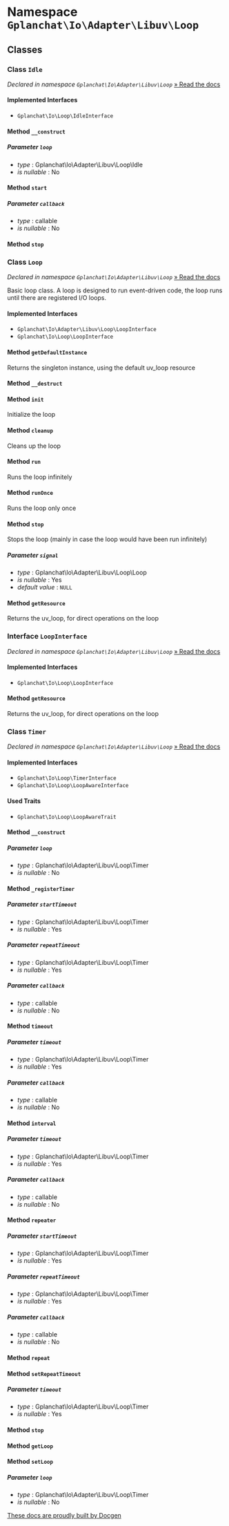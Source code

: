 Namespace `Gplanchat\Io\Adapter\Libuv\Loop`
==========



## Classes

### Class `Idle`

_Declared in namespace `Gplanchat\Io\Adapter\Libuv\Loop`_ [» Read the docs](Gplanchat-Io-Adapter-Libuv-Loop.md#class-idle)



#### Implemented Interfaces

* `Gplanchat\Io\Loop\IdleInterface`


#### Method `__construct`



##### Parameter `loop`


* *type* : Gplanchat\Io\Adapter\Libuv\Loop\Idle
* *is nullable* : No


#### Method `start`



##### Parameter `callback`


* *type* : callable
* *is nullable* : No


#### Method `stop`





### Class `Loop`

_Declared in namespace `Gplanchat\Io\Adapter\Libuv\Loop`_ [» Read the docs](Gplanchat-Io-Adapter-Libuv-Loop.md#class-loop)

Basic loop class. A loop is designed to run event-driven code, the loop runs until there are registered I/O loops.

#### Implemented Interfaces

* `Gplanchat\Io\Adapter\Libuv\Loop\LoopInterface`
* `Gplanchat\Io\Loop\LoopInterface`


#### Method `getDefaultInstance`

Returns the singleton instance, using the default uv_loop resource

#### Method `__destruct`



#### Method `init`

Initialize the loop

#### Method `cleanup`

Cleans up the loop

#### Method `run`

Runs the loop infinitely

#### Method `runOnce`

Runs the loop only once

#### Method `stop`

Stops the loop (mainly in case the loop would have been run infinitely)

##### Parameter `signal`


* *type* : Gplanchat\Io\Adapter\Libuv\Loop\Loop
* *is nullable* : Yes
* *default value* : `NULL`


#### Method `getResource`

Returns the uv_loop, for direct operations on the loop



### Interface `LoopInterface`

_Declared in namespace `Gplanchat\Io\Adapter\Libuv\Loop`_ [» Read the docs](Gplanchat-Io-Adapter-Libuv-Loop.md#interface-loopinterface)



#### Implemented Interfaces

* `Gplanchat\Io\Loop\LoopInterface`


#### Method `getResource`

Returns the uv_loop, for direct operations on the loop



### Class `Timer`

_Declared in namespace `Gplanchat\Io\Adapter\Libuv\Loop`_ [» Read the docs](Gplanchat-Io-Adapter-Libuv-Loop.md#class-timer)



#### Implemented Interfaces

* `Gplanchat\Io\Loop\TimerInterface`
* `Gplanchat\Io\Loop\LoopAwareInterface`


#### Used Traits

* `Gplanchat\Io\Loop\LoopAwareTrait`


#### Method `__construct`



##### Parameter `loop`


* *type* : Gplanchat\Io\Adapter\Libuv\Loop\Timer
* *is nullable* : No


#### Method `_registerTimer`



##### Parameter `startTimeout`


* *type* : Gplanchat\Io\Adapter\Libuv\Loop\Timer
* *is nullable* : Yes


##### Parameter `repeatTimeout`


* *type* : Gplanchat\Io\Adapter\Libuv\Loop\Timer
* *is nullable* : Yes


##### Parameter `callback`


* *type* : callable
* *is nullable* : No


#### Method `timeout`



##### Parameter `timeout`


* *type* : Gplanchat\Io\Adapter\Libuv\Loop\Timer
* *is nullable* : Yes


##### Parameter `callback`


* *type* : callable
* *is nullable* : No


#### Method `interval`



##### Parameter `timeout`


* *type* : Gplanchat\Io\Adapter\Libuv\Loop\Timer
* *is nullable* : Yes


##### Parameter `callback`


* *type* : callable
* *is nullable* : No


#### Method `repeater`



##### Parameter `startTimeout`


* *type* : Gplanchat\Io\Adapter\Libuv\Loop\Timer
* *is nullable* : Yes


##### Parameter `repeatTimeout`


* *type* : Gplanchat\Io\Adapter\Libuv\Loop\Timer
* *is nullable* : Yes


##### Parameter `callback`


* *type* : callable
* *is nullable* : No


#### Method `repeat`



#### Method `setRepeatTimeout`



##### Parameter `timeout`


* *type* : Gplanchat\Io\Adapter\Libuv\Loop\Timer
* *is nullable* : Yes


#### Method `stop`



#### Method `getLoop`



#### Method `setLoop`



##### Parameter `loop`


* *type* : Gplanchat\Io\Adapter\Libuv\Loop\Timer
* *is nullable* : No






[These docs are proudly built by Docgen](https://github.com/gplanchat/php-docgen)